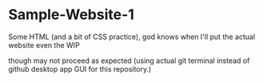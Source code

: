 # Sample-Website-1

Some HTML (and a bit of CSS practice), god knows when I'll put the actual website even the WIP

though may not proceed as expected (using actual git terminal instead of github desktop app GUI for this repository.)
